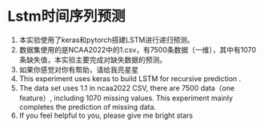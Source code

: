 # Lstm时间序列预测
1. 本实验使用了keras和pytorch搭建LSTM进行递归预测。
2. 数据集使用的是NCAA2022中的1.csv，有7500条数据（一维），其中有1070条缺失值，本实验主要完成对缺失数据的预测。
3. 如果你感觉对你有帮助，请给我亮星星
4. This experiment uses keras to build LSTM for recursive prediction .
5. The data set uses 1.1 in ncaa2022 CSV, there are 7500 data（one feature）, including 1070 missing values. This experiment mainly completes the prediction of missing data.
6. If you feel helpful to you, please give me bright stars
